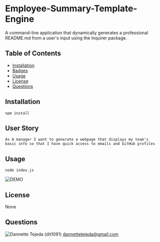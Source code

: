 # Employee-Summary-Template-Engine
A command-line application that dynamically generates a professional README.md from a user's input using the Inquirer package. 

## Table of Contents 
* [Installation](#installation) 
* [Badges](#badges) 
* [Usage](#usage) 
* [License](#license) 
* [Questions](#questions) 


## Installation 
 `npm install` 

## User Story
`As A manager
I want to generate a webpage that displays my team's basic info
so that I have quick access to emails and GitHub profiles`


## Usage 
 `node index.js`
 
 ![DEMO](Demo.gif)


## License 
 None 


## Questions 
![Dannette Tejeda](https://i.ibb.co/bd4tYV7/profile.png) (dit1091)  [dannettetejeda@gmail.com](mailto:dannettetejeda@gmail.com)
